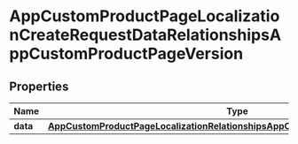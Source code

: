 

# AppCustomProductPageLocalizationCreateRequestDataRelationshipsAppCustomProductPageVersion


## Properties

| Name | Type | Description | Notes |
|------------ | ------------- | ------------- | -------------|
|**data** | [**AppCustomProductPageLocalizationRelationshipsAppCustomProductPageVersionData**](AppCustomProductPageLocalizationRelationshipsAppCustomProductPageVersionData.md) |  |  |



